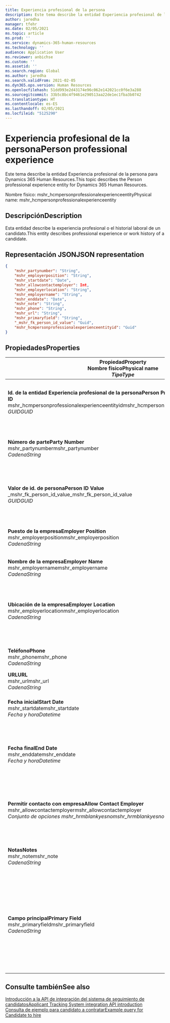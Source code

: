 ```yaml
---
title: Experiencia profesional de la persona
description: Este tema describe la entidad Experiencia profesional de la persona para Dynamics 365 Human Resources.
author: jaredha
manager: tfehr
ms.date: 02/05/2021
ms.topic: article
ms.prod: ''
ms.service: dynamics-365-human-resources
ms.technology: ''
audience: Application User
ms.reviewer: anbichse
ms.custom: ''
ms.assetid: ''
ms.search.region: Global
ms.author: jaredha
ms.search.validFrom: 2021-02-05
ms.dyn365.ops.version: Human Resources
ms.openlocfilehash: 51dd993e2d43174e96c062e142021cc0f6e3a288
ms.sourcegitcommit: 33b5c8bc4f9461e290513aa22de1ec1fba3b0742
ms.translationtype: HT
ms.contentlocale: es-ES
ms.lasthandoff: 02/05/2021
ms.locfileid: "5125290"
---
```

# <a name="person-professional-experience"></a><span data-ttu-id="3407b-103">Experiencia profesional de la persona</span><span class="sxs-lookup"><span data-stu-id="3407b-103">Person professional experience</span></span>

<span data-ttu-id="3407b-104">Este tema describe la entidad Experiencia profesional de la persona para Dynamics 365 Human Resources.</span><span class="sxs-lookup"><span data-stu-id="3407b-104">This topic describes the Person professional experience entity for Dynamics 365 Human Resources.</span></span>

<span data-ttu-id="3407b-105">Nombre físico: mshr_hcmpersonprofessionalexperienceentity</span><span class="sxs-lookup"><span data-stu-id="3407b-105">Physical name: mshr_hcmpersonprofessionalexperienceentity</span></span>

## <a name="description"></a><span data-ttu-id="3407b-106">Descripción</span><span class="sxs-lookup"><span data-stu-id="3407b-106">Description</span></span>

<span data-ttu-id="3407b-107">Esta entidad describe la experiencia profesional o el historial laboral de un candidato.</span><span class="sxs-lookup"><span data-stu-id="3407b-107">This entity describes professional experience or work history of a candidate.</span></span>

## <a name="json-representation"></a><span data-ttu-id="3407b-108">Representación JSON</span><span class="sxs-lookup"><span data-stu-id="3407b-108">JSON representation</span></span>

```json
{
    "mshr_partynumber": "String",
    "mshr_employerposition": "String",
    "mshr_startdate": "Date",
    "mshr_allowcontactemployer": Int,
    "mshr_employerlocation": "String",
    "mshr_employername": "String",
    "mshr_enddate": "Date",
    "mshr_note": "String",
    "mshr_phone": "String",
    "mshr_url": "String",
    "mshr_primaryfield": "String",
    "_mshr_fk_person_id_value": "Guid",
    "mshr_hcmpersonprofessionalexperienceentityid": "Guid"
}
```

## <a name="properties"></a><span data-ttu-id="3407b-109">Propiedades</span><span class="sxs-lookup"><span data-stu-id="3407b-109">Properties</span></span>

| <span data-ttu-id="3407b-110">Propiedad</span><span class="sxs-lookup"><span data-stu-id="3407b-110">Property</span></span><br><span data-ttu-id="3407b-111">**Nombre físico**</span><span class="sxs-lookup"><span data-stu-id="3407b-111">**Physical name**</span></span><br><span data-ttu-id="3407b-112">**_Tipo_**</span><span class="sxs-lookup"><span data-stu-id="3407b-112">**_Type_**</span></span> | <span data-ttu-id="3407b-113">Utilizar</span><span class="sxs-lookup"><span data-stu-id="3407b-113">Use</span></span> | <span data-ttu-id="3407b-114">Descripción</span><span class="sxs-lookup"><span data-stu-id="3407b-114">Description</span></span> |
| --- | --- | --- |
| <span data-ttu-id="3407b-115">**Id. de la entidad Experiencia profesional de la persona**</span><span class="sxs-lookup"><span data-stu-id="3407b-115">**Person Professional Experience Entity ID**</span></span><br><span data-ttu-id="3407b-116">mshr_hcmpersonprofessionalexperienceentityid</span><span class="sxs-lookup"><span data-stu-id="3407b-116">mshr_hcmpersonprofessionalexperienceentityid</span></span><br><span data-ttu-id="3407b-117">*GUID*</span><span class="sxs-lookup"><span data-stu-id="3407b-117">*GUID*</span></span> | <span data-ttu-id="3407b-118">Solo lectura</span><span class="sxs-lookup"><span data-stu-id="3407b-118">Read-only</span></span><br><span data-ttu-id="3407b-119">Obligatorio</span><span class="sxs-lookup"><span data-stu-id="3407b-119">Required</span></span> | <span data-ttu-id="3407b-120">Identificador único generado por el sistema para el registro de entidad.</span><span class="sxs-lookup"><span data-stu-id="3407b-120">System-generated unique identifier for the entity record.</span></span> |
| <span data-ttu-id="3407b-121">**Número de parte**</span><span class="sxs-lookup"><span data-stu-id="3407b-121">**Party Number**</span></span><br><span data-ttu-id="3407b-122">mshr_partynumber</span><span class="sxs-lookup"><span data-stu-id="3407b-122">mshr_partynumber</span></span><br><span data-ttu-id="3407b-123">*Cadena*</span><span class="sxs-lookup"><span data-stu-id="3407b-123">*String*</span></span> | <span data-ttu-id="3407b-124">Leer/Escribir</span><span class="sxs-lookup"><span data-stu-id="3407b-124">Read/write</span></span><br><span data-ttu-id="3407b-125">Obligatorio</span><span class="sxs-lookup"><span data-stu-id="3407b-125">Required</span></span> | <span data-ttu-id="3407b-126">Identificador único del registro de persona para el candidato.</span><span class="sxs-lookup"><span data-stu-id="3407b-126">Unique identifier of the person record for the candidate.</span></span> |
| <span data-ttu-id="3407b-127">**Valor de id. de persona**</span><span class="sxs-lookup"><span data-stu-id="3407b-127">**Person ID Value**</span></span><br><span data-ttu-id="3407b-128">_mshr_fk_person_id_value</span><span class="sxs-lookup"><span data-stu-id="3407b-128">_mshr_fk_person_id_value</span></span><br><span data-ttu-id="3407b-129">*GUID*</span><span class="sxs-lookup"><span data-stu-id="3407b-129">*GUID*</span></span> | <span data-ttu-id="3407b-130">Solo lectura</span><span class="sxs-lookup"><span data-stu-id="3407b-130">Read-only</span></span><br><span data-ttu-id="3407b-131">Obligatorio</span><span class="sxs-lookup"><span data-stu-id="3407b-131">Required</span></span><br><span data-ttu-id="3407b-132">Clave externa: mshr_dirpersonentityid de mshr_dirpersonentity</span><span class="sxs-lookup"><span data-stu-id="3407b-132">Foreign key: mshr_dirpersonentityid of mshr_dirpersonentity</span></span> | <span data-ttu-id="3407b-133">Identificador único generado por el sistema del registro de entidad de la persona.</span><span class="sxs-lookup"><span data-stu-id="3407b-133">System-generated unique identifier of the person entity record.</span></span> |
| <span data-ttu-id="3407b-134">**Puesto de la empresa**</span><span class="sxs-lookup"><span data-stu-id="3407b-134">**Employer Position**</span></span><br><span data-ttu-id="3407b-135">mshr_employerposition</span><span class="sxs-lookup"><span data-stu-id="3407b-135">mshr_employerposition</span></span><br><span data-ttu-id="3407b-136">*Cadena*</span><span class="sxs-lookup"><span data-stu-id="3407b-136">*String*</span></span> | <span data-ttu-id="3407b-137">Leer/Escribir</span><span class="sxs-lookup"><span data-stu-id="3407b-137">Read/write</span></span><br><span data-ttu-id="3407b-138">Obligatorio</span><span class="sxs-lookup"><span data-stu-id="3407b-138">Required</span></span> | <span data-ttu-id="3407b-139">El cargo que ocupaba el candidato en su empleo.</span><span class="sxs-lookup"><span data-stu-id="3407b-139">The position title held by the candidate while under employment.</span></span> |
| <span data-ttu-id="3407b-140">**Nombre de la empresa**</span><span class="sxs-lookup"><span data-stu-id="3407b-140">**Employer Name**</span></span><br><span data-ttu-id="3407b-141">mshr_employername</span><span class="sxs-lookup"><span data-stu-id="3407b-141">mshr_employername</span></span><br><span data-ttu-id="3407b-142">*Cadena*</span><span class="sxs-lookup"><span data-stu-id="3407b-142">*String*</span></span> | <span data-ttu-id="3407b-143">Leer/Escribir</span><span class="sxs-lookup"><span data-stu-id="3407b-143">Read/write</span></span><br><span data-ttu-id="3407b-144">Obligatorio</span><span class="sxs-lookup"><span data-stu-id="3407b-144">Required</span></span> | <span data-ttu-id="3407b-145">Nombre de la empresa.</span><span class="sxs-lookup"><span data-stu-id="3407b-145">The name of the employer.</span></span> |
| <span data-ttu-id="3407b-146">**Ubicación de la empresa**</span><span class="sxs-lookup"><span data-stu-id="3407b-146">**Employer Location**</span></span><br><span data-ttu-id="3407b-147">mshr_employerlocation</span><span class="sxs-lookup"><span data-stu-id="3407b-147">mshr_employerlocation</span></span><br><span data-ttu-id="3407b-148">*Cadena*</span><span class="sxs-lookup"><span data-stu-id="3407b-148">*String*</span></span> | <span data-ttu-id="3407b-149">Leer/Escribir</span><span class="sxs-lookup"><span data-stu-id="3407b-149">Read/write</span></span><br><span data-ttu-id="3407b-150">Opcional</span><span class="sxs-lookup"><span data-stu-id="3407b-150">Optional</span></span> | <span data-ttu-id="3407b-151">Ubicación de la empresa.</span><span class="sxs-lookup"><span data-stu-id="3407b-151">The employer’s location.</span></span> <span data-ttu-id="3407b-152">Longitud máxima: 60.</span><span class="sxs-lookup"><span data-stu-id="3407b-152">Max length: 60.</span></span> <span data-ttu-id="3407b-153">No se ha definido ni se requiere ningún formato específico.</span><span class="sxs-lookup"><span data-stu-id="3407b-153">No specific format defined or required.</span></span> |
| <span data-ttu-id="3407b-154">**Teléfono**</span><span class="sxs-lookup"><span data-stu-id="3407b-154">**Phone**</span></span><br><span data-ttu-id="3407b-155">mshr_phone</span><span class="sxs-lookup"><span data-stu-id="3407b-155">mshr_phone</span></span><br><span data-ttu-id="3407b-156">*Cadena*</span><span class="sxs-lookup"><span data-stu-id="3407b-156">*String*</span></span> | <span data-ttu-id="3407b-157">Leer/Escribir</span><span class="sxs-lookup"><span data-stu-id="3407b-157">Read/write</span></span><br><span data-ttu-id="3407b-158">Opcional</span><span class="sxs-lookup"><span data-stu-id="3407b-158">Optional</span></span> | <span data-ttu-id="3407b-159">Número de teléfono de la empresa.</span><span class="sxs-lookup"><span data-stu-id="3407b-159">The employer’s phone number.</span></span> |
| <span data-ttu-id="3407b-160">**URL**</span><span class="sxs-lookup"><span data-stu-id="3407b-160">**URL**</span></span><br><span data-ttu-id="3407b-161">mshr_url</span><span class="sxs-lookup"><span data-stu-id="3407b-161">mshr_url</span></span><br><span data-ttu-id="3407b-162">*Cadena*</span><span class="sxs-lookup"><span data-stu-id="3407b-162">*String*</span></span> | <span data-ttu-id="3407b-163">Leer/Escribir</span><span class="sxs-lookup"><span data-stu-id="3407b-163">Read/write</span></span><br><span data-ttu-id="3407b-164">Opcional</span><span class="sxs-lookup"><span data-stu-id="3407b-164">Optional</span></span> | <span data-ttu-id="3407b-165">URL del sitio web de la empresa.</span><span class="sxs-lookup"><span data-stu-id="3407b-165">The URL of the employer’s website.</span></span> |
| <span data-ttu-id="3407b-166">**Fecha inicial**</span><span class="sxs-lookup"><span data-stu-id="3407b-166">**Start Date**</span></span><br><span data-ttu-id="3407b-167">mshr_startdate</span><span class="sxs-lookup"><span data-stu-id="3407b-167">mshr_startdate</span></span><br><span data-ttu-id="3407b-168">*Fecha y hora*</span><span class="sxs-lookup"><span data-stu-id="3407b-168">*Datetime*</span></span> | <span data-ttu-id="3407b-169">Leer/Escribir</span><span class="sxs-lookup"><span data-stu-id="3407b-169">Read/write</span></span><br><span data-ttu-id="3407b-170">Obligatorio</span><span class="sxs-lookup"><span data-stu-id="3407b-170">Required</span></span> | <span data-ttu-id="3407b-171">La fecha de inicio del empleo del candidato.</span><span class="sxs-lookup"><span data-stu-id="3407b-171">The start date of the candidate’s employment.</span></span> |
| <span data-ttu-id="3407b-172">**Fecha final**</span><span class="sxs-lookup"><span data-stu-id="3407b-172">**End Date**</span></span><br><span data-ttu-id="3407b-173">mshr_enddate</span><span class="sxs-lookup"><span data-stu-id="3407b-173">mshr_enddate</span></span><br><span data-ttu-id="3407b-174">*Fecha y hora*</span><span class="sxs-lookup"><span data-stu-id="3407b-174">*Datetime*</span></span> | <span data-ttu-id="3407b-175">Leer/Escribir</span><span class="sxs-lookup"><span data-stu-id="3407b-175">Read/write</span></span><br><span data-ttu-id="3407b-176">Opcional</span><span class="sxs-lookup"><span data-stu-id="3407b-176">Optional</span></span> | <span data-ttu-id="3407b-177">La fecha de finalización del empleo del candidato, o nulo si el candidato sigue trabajando aquí.</span><span class="sxs-lookup"><span data-stu-id="3407b-177">The end date of the candidate’s employment, or null if the candidate is still employed here.</span></span> |
| <span data-ttu-id="3407b-178">**Permitir contacto con empresa**</span><span class="sxs-lookup"><span data-stu-id="3407b-178">**Allow Contact Employer**</span></span><br><span data-ttu-id="3407b-179">mshr_allowcontactemployer</span><span class="sxs-lookup"><span data-stu-id="3407b-179">mshr_allowcontactemployer</span></span><br><span data-ttu-id="3407b-180">*Conjunto de opciones mshr_hrmblankyesno*</span><span class="sxs-lookup"><span data-stu-id="3407b-180">*mshr_hrmblankyesno option set*</span></span> | <span data-ttu-id="3407b-181">Leer/Escribir</span><span class="sxs-lookup"><span data-stu-id="3407b-181">Read/write</span></span><br><span data-ttu-id="3407b-182">Opcional</span><span class="sxs-lookup"><span data-stu-id="3407b-182">Optional</span></span> | <span data-ttu-id="3407b-183">Indica si el candidato permite ponerse en contacto con su empresa anterior.</span><span class="sxs-lookup"><span data-stu-id="3407b-183">Signifies whether the candidate allows contacting the previous employer.</span></span> |
| <span data-ttu-id="3407b-184">**Notas**</span><span class="sxs-lookup"><span data-stu-id="3407b-184">**Notes**</span></span><br><span data-ttu-id="3407b-185">mshr_note</span><span class="sxs-lookup"><span data-stu-id="3407b-185">mshr_note</span></span><br><span data-ttu-id="3407b-186">*Cadena*</span><span class="sxs-lookup"><span data-stu-id="3407b-186">*String*</span></span> | <span data-ttu-id="3407b-187">Leer/Escribir</span><span class="sxs-lookup"><span data-stu-id="3407b-187">Read/write</span></span><br><span data-ttu-id="3407b-188">Opcional</span><span class="sxs-lookup"><span data-stu-id="3407b-188">Optional</span></span> | <span data-ttu-id="3407b-189">Notas para el técnico de selección de personal o el responsable de contratación.</span><span class="sxs-lookup"><span data-stu-id="3407b-189">Notes for use by the recruiter or hiring manager.</span></span> |
| <span data-ttu-id="3407b-190">**Campo principal**</span><span class="sxs-lookup"><span data-stu-id="3407b-190">**Primary Field**</span></span><br><span data-ttu-id="3407b-191">mshr_primaryfield</span><span class="sxs-lookup"><span data-stu-id="3407b-191">mshr_primaryfield</span></span><br><span data-ttu-id="3407b-192">*Cadena*</span><span class="sxs-lookup"><span data-stu-id="3407b-192">*String*</span></span> | <span data-ttu-id="3407b-193">Solo lectura</span><span class="sxs-lookup"><span data-stu-id="3407b-193">Read-only</span></span><br><span data-ttu-id="3407b-194">Obligatorio</span><span class="sxs-lookup"><span data-stu-id="3407b-194">Required</span></span> | <span data-ttu-id="3407b-195">Campo utilizado como identificador principal del registro de entidad.</span><span class="sxs-lookup"><span data-stu-id="3407b-195">Field used as a primary identifier of the entity record.</span></span> <span data-ttu-id="3407b-196">Combinación de número de parte, fecha de inicio, puesto de la empresa empleador y nombre de la empresa.</span><span class="sxs-lookup"><span data-stu-id="3407b-196">Combination of party number, start date, employer position, and employer name.</span></span> |

## <a name="see-also"></a><span data-ttu-id="3407b-197">Consulte también</span><span class="sxs-lookup"><span data-stu-id="3407b-197">See also</span></span>

[<span data-ttu-id="3407b-198">Introducción a la API de integración del sistema de seguimiento de candidatos</span><span class="sxs-lookup"><span data-stu-id="3407b-198">Applicant Tracking System integration API introduction</span></span>](hr-admin-integration-ats-api-introduction.md)<br>
[<span data-ttu-id="3407b-199">Consulta de ejemplo para candidato a contratar</span><span class="sxs-lookup"><span data-stu-id="3407b-199">Example query for Candidate to hire</span></span>](hr-admin-integration-ats-api-candidate-to-hire-example-query.md)

